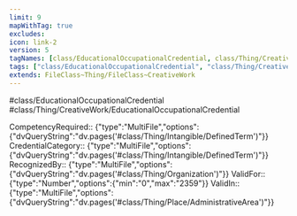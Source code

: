 ```yaml
---
limit: 9
mapWithTag: true
excludes:
icon: link-2
version: 5
tagNames: [class/EducationalOccupationalCredential, class/Thing/CreativeWork/EducationalOccupationalCredential, schema-org/EducationalOccupationalCredential]
tags: ["class/EducationalOccupationalCredential", "class/Thing/CreativeWork/EducationalOccupationalCredential"]
extends: FileClass~Thing/FileClass~CreativeWork
---
```


#class/EducationalOccupationalCredential
#class/Thing/CreativeWork/EducationalOccupationalCredential

CompetencyRequired:: {"type":"MultiFile","options":{"dvQueryString":"dv.pages('#class/Thing/Intangible/DefinedTerm')"}}
CredentialCategory:: {"type":"MultiFile","options":{"dvQueryString":"dv.pages('#class/Thing/Intangible/DefinedTerm')"}}
RecognizedBy:: {"type":"MultiFile","options":{"dvQueryString":"dv.pages('#class/Thing/Organization')"}}
ValidFor:: {"type":"Number","options":{"min":"0","max":"2359"}}
ValidIn:: {"type":"MultiFile","options":{"dvQueryString":"dv.pages('#class/Thing/Place/AdministrativeArea')"}}
